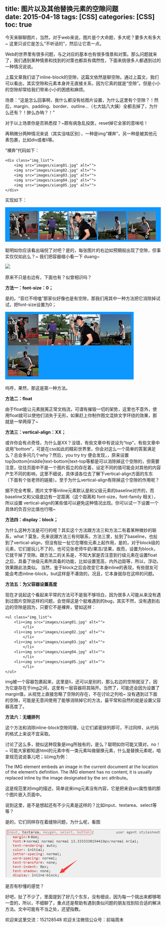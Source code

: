 title: 图片以及其他替换元素的空隙问题         
date: 2015-04-18
tags: [CSS]
categories: [CSS]
toc: true
---

今天来聊聊图片，当然，对于web来说，图片是个大命题，多大呢？要多大有多大~ 这里只谈它是怎么“不听话的”，然后让它乖一点。

Web的世界里有很多问题，与之对应的基本也有很多情景和对策。那么问题就来了，我们遇到某种情景和找到的对策也都具有偶然性，下面来挑很多人都遇到过的一种情况说说。

上篇文章我们谈了inline-block的空隙，这篇文依然是聊空隙。通过上篇文，我们可以看出，其实空隙和元素本身并无直接关系，因为它真的就是“空隙”。但是小小的空隙却常给我们带来小小的困惑和麻烦。

场景：“这是怎么回事啊，我什么都没有给图片设置，为什么这里有个空隙？！然后，margin、padding、border、outline…（七大姑八大姨）全都去掉了，为什么还有？！肿么办呐？！”

对于以上场景你是否熟悉捏？~颇有病急乱投医，reset掉它全家的意味哈！

再稍微分两种情况来说（其实没啥区别），一种是img“裸奔”，另一种是被其他元素包裹，比如div或者li等。

“裸奔”代码如下：

    <div class="img_list">
        <img src="images/xiang01.jpg" alt="">
        <img src="images/xiang02.jpg" alt="">            
        <img src="images/xiang03.jpg" alt="">
        <img src="images/xiang04.jpg" alt="">
        <img src="images/xiang05.jpg" alt="">            
    </div>

实现如下：

![](img-ele-gap/1.png)

聪明如你应该看出端倪了对吧？是的，每张图片的右边如预期般出现了空隙，但事实仅仅如此么？~ 我们把容器缩小看一下 duang~

![](img-ele-gap/2.png)

原来不只是右边有，下面也有？似曾相识吗？

**方法一：font-size：0；**

是的。“音烂不唠嗑”那家伙好像也是有空隙，那我们用其中一种方法把它消除掉试试，把font-size设置为0；

![](img-ele-gap/3.png)

呜呼，果然，那这是第一种方法。

**方法二：float**

由于float能让元素脱离正常文档流，可谓有摧毁一切的架势，这里也不意外，使用float就可以使他们消失于无形，如果赶上你制作图文混排文字环绕的效果，那就是一举两得了~

**方法三：vertical-align：XX；**

或许你会有点奇怪，为什么是XX？没错，有些文章中有说设为“top”，有些文章中说用“bottom”，可是在css如此的精彩世界里，你会对这么一个简单的答案满足么？总会多问几个why？然后，you try try 便会发现，，原来设置top|bottom|middle|text-bottom|text-top等都是可以消除掉这个空隙的，但需要注意，往往页面中不是一个图片孤立的存在着，设定不同的值可能会对其他的内容产生不同的影响，这里不细说，具体请各位去了解下vertical-align方面的东东（下面有个张老师的链接）。至于为什么vertical-align有除掉这个空隙的作用呢？

据不完全考察，图片文字等inline元素默认是和父级元素的baseline对齐的，而baseline又和父级底边有一定距离（这个距离和 font-size，font-family 相关），所以设置 vertical-align的某些值可以避免这种情况出现。你可以试一下设置一个具体的负百分比值也行哦~

**方法四：display：block；**

为什么这种方法是可行的呢？其实这个方法跟方法三和方法二有着某种微妙的联系，what？莫急，先来说跟方法三有何联系，方法三里，扯到了baseline，也扯到了vertical-align，但没有扯一扯它在哪些元素上起作用，是的，对于block级的元素，它们是玩儿不了的，也可见张老师牛奶/果冻/坚果，故而，设置为block，它就干掉了空隙。跟方法二的关系是，不知大家是否注意到行级元素在设置float之后，具备了块级元素所具备的功能，比如设置宽高，内外边距等，所以，浮动，效果跟此法类似。 当然，鉴于block之后会改变它本身inline的表现，有些朋友可能会考虑inline-block，but这样是不凑效的，况且，它本身就存在这样的问题。

**方法五：为父容器设置高度**

现在才说起这个看起来平常的方法可不是我不够坦白，因为很多人可能从来没有遇到过图片空隙这样的问题，会觉得这是个挺难遇到的bug，其实不然，没有遇到右边的空隙是因为，只要它不是裸奔，譬如这样：

    <ul class="img_list">
        <li><img src="images/xiang01.jpg" alt="">
            </li>
        <li><img src="images/xiang02.jpg" alt="">
            </li>
        <li><img src="images/xiang03.jpg" alt="">
            </li>
        <li><img src="images/xiang04.jpg" alt="">
            </li>
        <li><img src="images/xiang05.jpg" alt="">
            </li>
    </ul>

img被一个容器包裹起来，这里是li，还可以是别的，那么右边的空隙就没了，因为它是存在于img之间，这里有一层容器将其隔开。当然了，可能还会因为设置了margin值，从视觉上直接忽略了空隙的存在，不在讨论之列哈~ 没有遇到过下面的空隙，可能是无意间使用了能够消除掉它的方法，最平常和自然的就是设置父容器高度了。

**方法六：无缝排列**

这个方法和消除inline-block空隙同理，让它们紧密排列即可，不过同样，从代码的格式上来说不宜采取。

讨论了这么多，貌似这种现象是img所独有的，是么？聪明如你可能又猜对，no！~ 可能大家都知道html的元素中有一类元素叫做替换元素，什么是替换元素呢，咱拿规范说说事儿吧；以img为例：

The IMG element embeds an image in the current document at the location of the element’s definition. The IMG element has no content; it is usually replaced inline by the image designated by the src attribute。

这是规范里对img的描述，简单说来img元素没有内容，它是把来自src属性值的那个图片嵌入页面中。

说到这里，是不是想起还有不少元素是这样的？比如input、textarea、select等等？

是的，它们同样存在着缝隙问题，为什么呢，看图

![](img-ele-gap/4.png)

是否有秒懂的感觉？

好吧，扯了不少了，里面提到了好几个东东，没有细谈，因为每一个挑出来都够喝一壶的，所以，不细聊了，重点还是帮助有遇到类似问题的朋友找到较合适的解决方法。文中可能有不当之处，还望指教。

欢迎来这里交流：152128548 
欢迎关注微信公众号：前端周末 